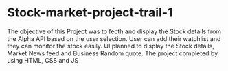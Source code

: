 # Stock-market-project-trail-1


The objective of this Project was to fecth and display the Stock details from the Alpha API based on the user selection.
User can add their watchlist and they can monitor the stock easily. UI planned to display the Stock details, Market News feed and Business Random quote.
The project completed by using HTML, CSS and JS
